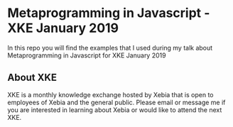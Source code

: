 # Metaprogramming in Javascript - XKE January 2019

In this repo you will find the examples that I used during my talk about Metaprogramming in Javascript for XKE January 2019

## About XKE

XKE is a monthly knowledge exchange hosted by Xebia that is open to employees of Xebia and the general public. Please email or message me if you are interested in learning about Xebia or would like to attend the next XKE.
 